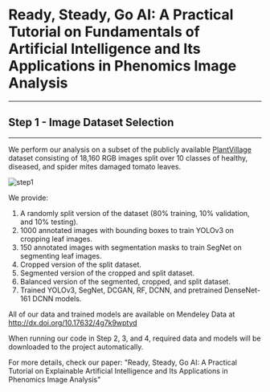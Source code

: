 # Ready, Steady, Go AI: A Practical Tutorial on Fundamentals of Artificial Intelligence and Its Applications in Phenomics Image Analysis
----
## Step 1 - Image Dataset Selection
----
We perform our analysis on a subset of the publicly available [PlantVillage](https://data.mendeley.com/datasets/tywbtsjrjv/1) dataset consisting of 18,160 RGB images split over 10 classes of healthy, diseased, and spider mites damaged tomato leaves.

![step1](http://faridnakhle.com/pv/githubimages/Step1.png?)

We provide:
1. A randomly split version of the dataset (80% training, 10% validation, and 10% testing).
2. 1000 annotated images with bounding boxes to train YOLOv3 on cropping leaf images.
3. 150 annotated images with segmentation masks to train SegNet on segmenting leaf images.
4. Cropped version of the split dataset.
5. Segmented version of the cropped and split dataset.
6. Balanced version of the segmented, cropped, and split dataset.
7. Trained YOLOv3, SegNet, DCGAN, RF, DCNN, and pretrained DenseNet-161 DCNN models.

All of our data and trained models are available on Mendeley Data at http://dx.doi.org/10.17632/4g7k9wptyd

When running our code in Step 2, 3, and 4, required data and models will be downloaded to the project automatically.

For more details, check our paper: "Ready, Steady, Go AI: A Practical Tutorial on Explainable Artificial Intelligence and Its Applications in Phenomics Image Analysis"